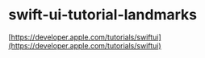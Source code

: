 # swift-ui-tutorial-landmarks

[https://developer.apple.com/tutorials/swiftui](https://developer.apple.com/tutorials/swiftui)
